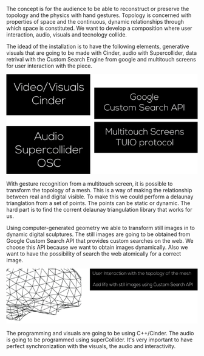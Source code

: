 The concept is for the audience to be able to reconstruct or preserve the topology and the physics with hand gestures. Topology is concerned with properties of space and the continuous, dynamic relationships through which space is constituted. We want to develop a composition where user interaction, audio, visuals and tecnology collide. 

The idead of the installation is to have the following elements, generative visuals that are going to be made with Cinder, audio with Supercollider, data retrival with the Custom Search Engine from google and multitouch screens for user interaction with the piece.

![flow](../project_images/info.png "info")

With gesture recognition from a multitouch screen, it is possible to transform the topology of a mesh. This is a way of making the relationship between real and digital visible. To make this we could perform a delaunay trianglation from a set of points. The points can be static or dynamic. The hard part is to find the corrent delaunay triangulation library that works for us.

Using computer-generated geometry we able to transform still images in to dynamic digital sculptures. The still images are going to be obtained from Google Custom Search API that provides custom searches on the web. We choose this API because we want to obtain images dynamically. Also we want to have the possibility of search the web atomically for a correct image.

![flow](../project_images/topo.png "info")

The programming and visuals are going to be using C++/Cinder. The audio is going to be programmed using superCollider. It's very important to have perfect synchronization with the visuals, the audio and interactivity.


